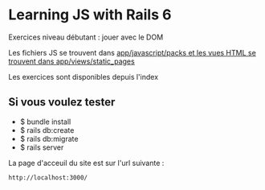 # Learning JS with Rails 6

Exercices niveau débutant : jouer avec le DOM

Les fichiers JS se trouvent dans <ins>app/javascript/packs<ins> et les vues HTML se trouvent dans <ins>app/views/static_pages<ins>

Les exercices sont disponibles depuis l'index

## Si vous voulez tester

- $ bundle install 
- $ rails db:create 
- $ rails db:migrate 
- $ rails server

La page d'acceuil du site est sur l'url suivante :
```html
http://localhost:3000/
```


